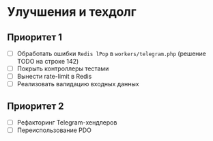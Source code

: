 # Улучшения и техдолг

## Приоритет 1
- [ ] Обработать ошибки `Redis lPop` в `workers/telegram.php` (решение TODO на строке 142)
- [ ] Покрыть контроллеры тестами
- [ ] Вынести rate-limit в Redis
- [ ] Реализовать валидацию входных данных

## Приоритет 2
- [ ] Рефакторинг Telegram-хендлеров
- [ ] Переиспользование PDO
